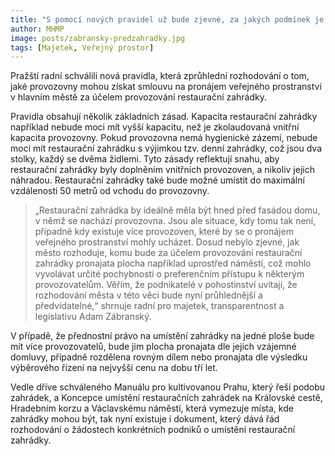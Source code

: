 ```yaml
---
title: "S pomocí nových pravidel už bude zjevné, za jakých podmínek je možné provozovat restaurační zahrádku"
author: MHMP
image: posts/zabransky-predzahradky.jpg
tags: [Majetek, Veřejný prostor]
---
```

 
Pražští radní schválili nová pravidla, která zprůhlední rozhodování o tom, jaké provozovny mohou získat smlouvu na pronájem veřejného prostranství v hlavním městě za účelem provozování restaurační zahrádky.

Pravidla obsahují několik základních zásad. Kapacita restaurační zahrádky například nebude moci mít vyšší kapacitu, než je zkolaudovaná vnitřní kapacita provozovny. Pokud provozovna nemá hygienické zázemí, nebude moci mít restaurační zahrádku s výjimkou tzv. denní zahrádky, což jsou dva stolky, každý se dvěma židlemi. Tyto zásady reflektují snahu, aby restaurační zahrádky byly doplněním vnitřních provozoven, a nikoliv jejich náhradou. Restaurační zahrádky také bude možné umístit do maximální vzdálenosti 50 metrů od vchodu do provozovny.

> „Restaurační zahrádka by ideálně měla být hned před fasádou domu, v němž se nachází provozovna. Jsou ale situace, kdy tomu tak není, případně kdy existuje více provozoven, které by se o pronájem veřejného prostranství mohly ucházet. Dosud nebylo zjevné, jak město rozhoduje, komu bude za účelem provozování restaurační zahrádky pronajata plocha například uprostřed náměstí, což mohlo vyvolávat určité pochybnosti o preferenčním přístupu k některým provozovatelům. Věřím, že podnikatelé v pohostinství uvítají, že rozhodování města v této věci bude nyní průhlednější a předvídatelné,“ shrnuje radní pro majetek, transparentnost a legislativu Adam Zábranský. 

V případě, že přednostní právo na umístění zahrádky na jedné ploše bude mít více provozovatelů, bude jim plocha pronajata dle jejich vzájemné domluvy, případně rozdělena rovným dílem nebo pronajata dle výsledku výběrového řízení na nejvyšší cenu na dobu tří let.  

Vedle dříve schváleného  Manuálu pro kultivovanou Prahu, který řeší podobu zahrádek, a Koncepce umístění restauračních zahrádek na Královské cestě, Hradebním korzu a Václavskému náměstí, která vymezuje místa, kde zahrádky mohou být, tak nyní existuje i dokument, který dává řád rozhodování o žádostech konkrétních podniků o umístění restaurační zahrádky. 
